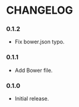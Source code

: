 CHANGELOG
=========

### 0.1.2

* Fix bower.json typo.

### 0.1.1

* Add Bower file.

### 0.1.0

* Initial release.